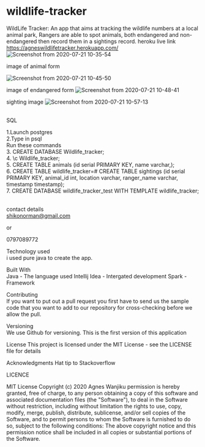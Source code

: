 # wildlife-tracker
WildLife Tracker: An app that aims at tracking the wildlife numbers at a local animal park, Rangers are able to spot animals, both endangered and non-endangered then record them in a sightings record. heroku live link https://agneswildlifetracker.herokuapp.com/
![Screenshot from 2020-07-21 10-35-54](https://user-images.githubusercontent.com/63198747/88026336-64eebd80-cb3e-11ea-826d-abc171610386.png)

image of animal form

![Screenshot from 2020-07-21 10-45-50](https://user-images.githubusercontent.com/63198747/88027063-708eb400-cb3f-11ea-9b25-754c45eb4d6f.png)

image of endangered form
![Screenshot from 2020-07-21 10-48-41](https://user-images.githubusercontent.com/63198747/88027376-d3804b00-cb3f-11ea-9d45-e488a1177ff7.png)


sighting image
![Screenshot from 2020-07-21 10-57-13](https://user-images.githubusercontent.com/63198747/88028285-1c84cf00-cb41-11ea-9038-6d7ca62b0eec.png)

<BR>SQL<BR>
  
  
  
1.Launch postgres<br>
2.Type in psql<br>
Run these commands<br>
3. CREATE DATABASE Wildlife_tracker;<br>
4. \c Wildlife_tracker;<br>
5. CREATE TABLE animals (id serial PRIMARY KEY, name varchar,);<br>
6. CREATE TABLE wildlife_tracker=# CREATE TABLE sightings (id serial PRIMARY KEY, animal_id int, location varchar, ranger_name varchar, timestamp timestamp);<br>
7. CREATE DATABASE wildlife_tracker_test WITH TEMPLATE wildlife_tracker;<br>


<br>contact details<br>
shikonorman@gmail.com<br>

or<br>

0797089772

Technology used<br>
i used pure java to create the app.


Built With<br>
Java - The language used Intellij Idea - Intergated development Spark - Framework<br>

Contributing<br>
If you want to put out a pull request you first have to send us the sample code that you want to add to our repository for cross-checking before we allow the pull.<br>

Versioning<br>
We use Github for versioning. This is the first version of this application<br>

License This project is licensed under the MIT License - see the LICENSE file for details<br>

Acknowledgments Hat tip to Stackoverflow<br>

LICENCE<br>

MIT License Copyright (c) 2020 Agnes Wanjiku permission is hereby granted, free of charge, to any person obtaining a copy of this software and associated documentation files (the "Software"), to deal in the Software without restriction, including without limitation the rights to use, copy, modify, merge, publish, distribute, sublicense, and/or sell copies of the Software, and to permit persons to whom the Software is furnished to do so, subject to the following conditions: The above copyright notice and this permission notice shall be included in all copies or substantial portions of the Software.






